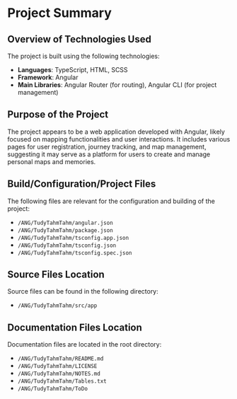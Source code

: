 # Project Summary

## Overview of Technologies Used
The project is built using the following technologies:
- **Languages**: TypeScript, HTML, SCSS
- **Framework**: Angular
- **Main Libraries**: Angular Router (for routing), Angular CLI (for project management)

## Purpose of the Project
The project appears to be a web application developed with Angular, likely focused on mapping functionalities and user interactions. It includes various pages for user registration, journey tracking, and map management, suggesting it may serve as a platform for users to create and manage personal maps and memories.

## Build/Configuration/Project Files
The following files are relevant for the configuration and building of the project:
- `/ANG/TudyTahmTahm/angular.json`
- `/ANG/TudyTahmTahm/package.json`
- `/ANG/TudyTahmTahm/tsconfig.app.json`
- `/ANG/TudyTahmTahm/tsconfig.json`
- `/ANG/TudyTahmTahm/tsconfig.spec.json`

## Source Files Location
Source files can be found in the following directory:
- `/ANG/TudyTahmTahm/src/app`

## Documentation Files Location
Documentation files are located in the root directory:
- `/ANG/TudyTahmTahm/README.md`
- `/ANG/TudyTahmTahm/LICENSE`
- `/ANG/TudyTahmTahm/NOTES.md`
- `/ANG/TudyTahmTahm/Tables.txt`
- `/ANG/TudyTahmTahm/ToDo`